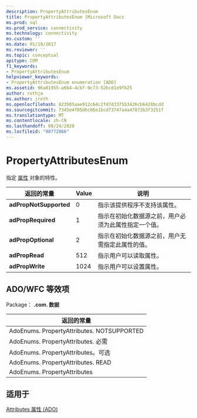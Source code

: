 ```yaml
---
description: PropertyAttributesEnum
title: PropertyAttributesEnum |Microsoft Docs
ms.prod: sql
ms.prod_service: connectivity
ms.technology: connectivity
ms.custom: ''
ms.date: 01/19/2017
ms.reviewer: ''
ms.topic: conceptual
apitype: COM
f1_keywords:
- PropertyAttributesEnum
helpviewer_keywords:
- PropertyAttributesEnum enumeration [ADO]
ms.assetid: 96a01955-a6b4-4cbf-9c73-52bcd1e9fb25
author: rothja
ms.author: jroth
ms.openlocfilehash: 823505aae912c64c2fd7d3375b3426cb6428bcdd
ms.sourcegitcommit: 7345e4f05d6c06e1bcd73747a4a47873b3f3251f
ms.translationtype: MT
ms.contentlocale: zh-CN
ms.lasthandoff: 08/24/2020
ms.locfileid: "88772866"
---
```

# <a name="propertyattributesenum"></a>PropertyAttributesEnum
指定 [属性](./property-object-ado.md) 对象的特性。  
  
|返回的常量|Value|说明|  
|--------------|-----------|-----------------|  
|**adPropNotSupported**|0|指示该提供程序不支持该属性。|  
|**adPropRequired**|1|指示在初始化数据源之前，用户必须为此属性指定一个值。|  
|**adPropOptional**|2|指示在初始化数据源之前，用户无需指定此属性的值。|  
|**adPropRead**|512|指示用户可以读取属性。|  
|**adPropWrite**|1024|指示用户可以设置属性。|  
  
## <a name="adowfc-equivalent"></a>ADO/WFC 等效项  
 Package： **.com. 数据**  
  
|返回的常量|  
|--------------|  
|AdoEnums. PropertyAttributes. NOTSUPPORTED|  
|AdoEnums. PropertyAttributes. 必需|  
|AdoEnums. PropertyAttributes。可选|  
|AdoEnums. PropertyAttributes. READ|  
|AdoEnums. PropertyAttributes|  
  
## <a name="applies-to"></a>适用于  
 [Attributes 属性 (ADO)](./attributes-property-ado.md)